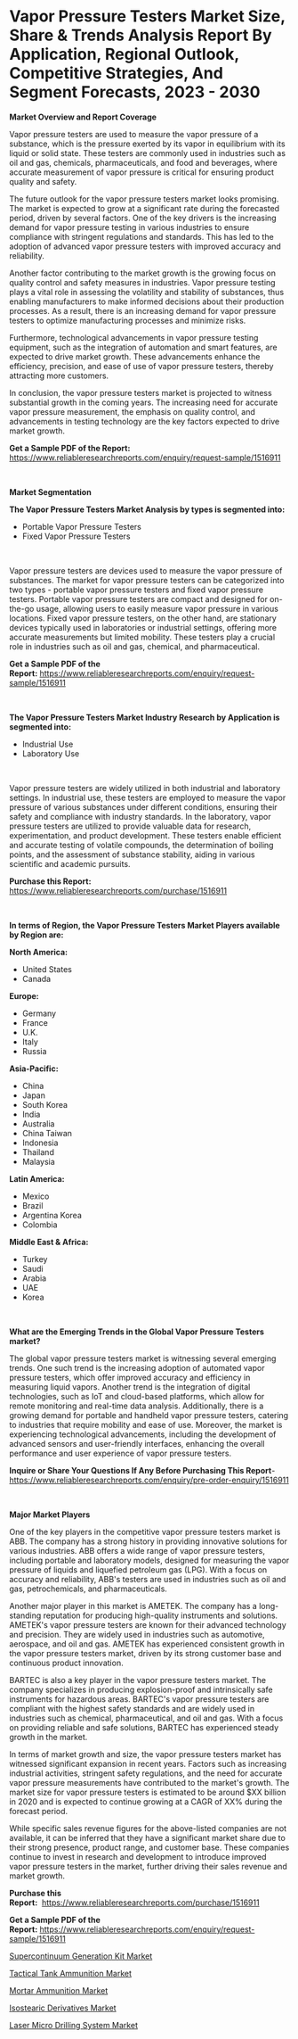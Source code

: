<p><h1>Vapor Pressure Testers Market Size, Share & Trends Analysis Report By Application, Regional Outlook, Competitive Strategies, And Segment Forecasts, 2023 - 2030</h1></p><p><strong>Market Overview and Report Coverage</strong></p>
<p><p>Vapor pressure testers are used to measure the vapor pressure of a substance, which is the pressure exerted by its vapor in equilibrium with its liquid or solid state. These testers are commonly used in industries such as oil and gas, chemicals, pharmaceuticals, and food and beverages, where accurate measurement of vapor pressure is critical for ensuring product quality and safety.</p><p>The future outlook for the vapor pressure testers market looks promising. The market is expected to grow at a significant rate during the forecasted period, driven by several factors. One of the key drivers is the increasing demand for vapor pressure testing in various industries to ensure compliance with stringent regulations and standards. This has led to the adoption of advanced vapor pressure testers with improved accuracy and reliability.</p><p>Another factor contributing to the market growth is the growing focus on quality control and safety measures in industries. Vapor pressure testing plays a vital role in assessing the volatility and stability of substances, thus enabling manufacturers to make informed decisions about their production processes. As a result, there is an increasing demand for vapor pressure testers to optimize manufacturing processes and minimize risks.</p><p>Furthermore, technological advancements in vapor pressure testing equipment, such as the integration of automation and smart features, are expected to drive market growth. These advancements enhance the efficiency, precision, and ease of use of vapor pressure testers, thereby attracting more customers.</p><p>In conclusion, the vapor pressure testers market is projected to witness substantial growth in the coming years. The increasing need for accurate vapor pressure measurement, the emphasis on quality control, and advancements in testing technology are the key factors expected to drive market growth.</p></p>
<p><strong>Get a Sample PDF of the Report:</strong> <a href="https://www.reliableresearchreports.com/enquiry/request-sample/1516911">https://www.reliableresearchreports.com/enquiry/request-sample/1516911</a></p>
<p>&nbsp;</p>
<p><strong>Market Segmentation</strong></p>
<p><strong>The Vapor Pressure Testers Market Analysis by types is segmented into:</strong></p>
<p><ul><li>Portable Vapor Pressure Testers</li><li>Fixed Vapor Pressure Testers</li></ul></p>
<p>&nbsp;</p>
<p><p>Vapor pressure testers are devices used to measure the vapor pressure of substances. The market for vapor pressure testers can be categorized into two types - portable vapor pressure testers and fixed vapor pressure testers. Portable vapor pressure testers are compact and designed for on-the-go usage, allowing users to easily measure vapor pressure in various locations. Fixed vapor pressure testers, on the other hand, are stationary devices typically used in laboratories or industrial settings, offering more accurate measurements but limited mobility. These testers play a crucial role in industries such as oil and gas, chemical, and pharmaceutical.</p></p>
<p><strong>Get a Sample PDF of the Report:</strong>&nbsp;<a href="https://www.reliableresearchreports.com/enquiry/request-sample/1516911">https://www.reliableresearchreports.com/enquiry/request-sample/1516911</a></p>
<p>&nbsp;</p>
<p><strong>The Vapor Pressure Testers Market Industry Research by Application is segmented into:</strong></p>
<p><ul><li>Industrial Use</li><li>Laboratory Use</li></ul></p>
<p>&nbsp;</p>
<p><p>Vapor pressure testers are widely utilized in both industrial and laboratory settings. In industrial use, these testers are employed to measure the vapor pressure of various substances under different conditions, ensuring their safety and compliance with industry standards. In the laboratory, vapor pressure testers are utilized to provide valuable data for research, experimentation, and product development. These testers enable efficient and accurate testing of volatile compounds, the determination of boiling points, and the assessment of substance stability, aiding in various scientific and academic pursuits.</p></p>
<p><strong>Purchase this Report:</strong>&nbsp; <a href="https://www.reliableresearchreports.com/purchase/1516911">https://www.reliableresearchreports.com/purchase/1516911</a></p>
<p>&nbsp;</p>
<p><strong>In terms of Region, the Vapor Pressure Testers Market Players available by Region are:</strong></p>
<p>
    <p> <strong> North America: </strong>
        <ul>
            <li>United States</li>
            <li>Canada</li>
        </ul>
        </p> 
    <p> <strong> Europe: </strong>
        <ul>
            <li>Germany</li>
            <li>France</li>
            <li>U.K.</li>
            <li>Italy</li>
            <li>Russia</li>
        </ul>
        </p> 
    <p> <strong> Asia-Pacific: </strong>
        <ul>
            <li>China</li>
            <li>Japan</li>
            <li>South Korea</li>
            <li>India</li>
            <li>Australia</li>
            <li>China Taiwan</li>
            <li>Indonesia</li>
            <li>Thailand</li>
            <li>Malaysia</li>
        </ul>
        </p> 
    <p> <strong> Latin America: </strong>
        <ul>
            <li>Mexico</li>
            <li>Brazil</li>
            <li>Argentina Korea</li>
            <li>Colombia</li>
        </ul>
        </p> 
    <p> <strong> Middle East & Africa: </strong>
        <ul>
            <li>Turkey</li>
            <li>Saudi</li>
            <li>Arabia</li>
            <li>UAE</li>
            <li>Korea</li>
        </ul>
    </p>
    </p>
<p>&nbsp;</p>
<p><strong>What are the Emerging Trends in the Global Vapor Pressure Testers market?</strong></p>
<p><p>The global vapor pressure testers market is witnessing several emerging trends. One such trend is the increasing adoption of automated vapor pressure testers, which offer improved accuracy and efficiency in measuring liquid vapors. Another trend is the integration of digital technologies, such as IoT and cloud-based platforms, which allow for remote monitoring and real-time data analysis. Additionally, there is a growing demand for portable and handheld vapor pressure testers, catering to industries that require mobility and ease of use. Moreover, the market is experiencing technological advancements, including the development of advanced sensors and user-friendly interfaces, enhancing the overall performance and user experience of vapor pressure testers.</p></p>
<p><strong>Inquire or Share Your Questions If Any Before Purchasing This Report</strong>- <a href="https://www.reliableresearchreports.com/enquiry/pre-order-enquiry/1516911">https://www.reliableresearchreports.com/enquiry/pre-order-enquiry/1516911</a></p>
<p>&nbsp;</p>
<p><strong>Major Market Players</strong></p>
<p><p>One of the key players in the competitive vapor pressure testers market is ABB. The company has a strong history in providing innovative solutions for various industries. ABB offers a wide range of vapor pressure testers, including portable and laboratory models, designed for measuring the vapor pressure of liquids and liquefied petroleum gas (LPG). With a focus on accuracy and reliability, ABB's testers are used in industries such as oil and gas, petrochemicals, and pharmaceuticals.</p><p>Another major player in this market is AMETEK. The company has a long-standing reputation for producing high-quality instruments and solutions. AMETEK's vapor pressure testers are known for their advanced technology and precision. They are widely used in industries such as automotive, aerospace, and oil and gas. AMETEK has experienced consistent growth in the vapor pressure testers market, driven by its strong customer base and continuous product innovation.</p><p>BARTEC is also a key player in the vapor pressure testers market. The company specializes in producing explosion-proof and intrinsically safe instruments for hazardous areas. BARTEC's vapor pressure testers are compliant with the highest safety standards and are widely used in industries such as chemical, pharmaceutical, and oil and gas. With a focus on providing reliable and safe solutions, BARTEC has experienced steady growth in the market.</p><p>In terms of market growth and size, the vapor pressure testers market has witnessed significant expansion in recent years. Factors such as increasing industrial activities, stringent safety regulations, and the need for accurate vapor pressure measurements have contributed to the market's growth. The market size for vapor pressure testers is estimated to be around $XX billion in 2020 and is expected to continue growing at a CAGR of XX% during the forecast period.</p><p>While specific sales revenue figures for the above-listed companies are not available, it can be inferred that they have a significant market share due to their strong presence, product range, and customer base. These companies continue to invest in research and development to introduce improved vapor pressure testers in the market, further driving their sales revenue and market growth.</p></p>
<p><strong>Purchase this Report:</strong>&nbsp;&nbsp;<a href="https://www.reliableresearchreports.com/purchase/1516911">https://www.reliableresearchreports.com/purchase/1516911</a></p>
<p></p>
<p><strong>Get a Sample PDF of the Report:</strong>&nbsp;<a href="https://www.reliableresearchreports.com/enquiry/request-sample/1516911">https://www.reliableresearchreports.com/enquiry/request-sample/1516911</a></p>
<p><p><a href="https://github.com/vimar16th/Market-Research-Report-List-1/blob/main/supercontinuum-generation-kit-market.md">Supercontinuum Generation Kit Market</a></p><p><a href="https://medium.com/@krithi.reportprime/tactical-tank-ammunition-market-trends-and-market-analysis-forecasted-for-period-2023-2030-27c468104462">Tactical Tank Ammunition Market</a></p><p><a href="https://medium.com/@sheetal.reportprime/mortar-ammunition-market-size-cagr-trends-2024-2030-07b7328fa496">Mortar Ammunition Market</a></p><p><a href="https://medium.com/@reportprime05/isostearic-derivatives-nbsp-market-focuses-on-market-share-size-and-projected-forecast-till-2030-fc5430740f0d">Isostearic Derivatives Market</a></p><p><a href="https://github.com/sofayahoo2023/Market-Research-Report-List-1/blob/main/laser-micro-drilling-system-market.md">Laser Micro Drilling System Market</a></p></p>